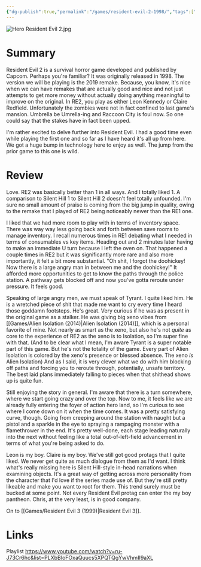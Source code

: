 ```yaml
---
{"dg-publish":true,"permalink":"/games/resident-evil-2-1998/","tags":["games","LP"],"created":"2025-03-29","updated":"2025-06-18"}
---
```



![Hero Resident Evil 2.jpg](/img/user/_sys/Attachments/Hero%20Resident%20Evil%202.jpg)

# Summary

Resident Evil 2 is a survival horror game developed and published by Capcom. Perhaps you're familiar? It was originally released in 1998. The version we will be playing is the 2019 remake. Because, you know, it's nice when we can have remakes that are actually good and nice and not just attempts to get more money without actually doing anything meaningful to improve on the original. In RE2, you play as either Leon Kennedy or Claire Redfield. Unfortunately the zombies were not in fact confined to last game's mansion. Umbrella be Umrella-ing and Raccoon City is foul now. So one could say that the stakes have in fact been upped.

I'm rather excited to delve further into Resident Evil. I had a good time even while playing the first one and so far as I have heard it's all up from here. We got a huge bump in technology here to enjoy as well. The jump from the prior game to this one is wild.

# Review

Love. RE2 was basically better than 1 in all ways. And I totally liked 1. A comparison to Silent Hill 1 to Silent Hill 2 doesn't feel totally unfounded. I'm sure no small amount of praise is coming from the big jump in quality, owing to the remake that I played of RE2 being noticeably newer than the RE1 one.

I liked that we had more room to play with in terms of inventory space. There was way way less going back and forth between save rooms to manage inventory. I recall numerous times in RE1 debating what I needed in terms of consumables vs key items. Heading out and 2 minutes later having to make an immediate U turn because I left the oven on. That happened a couple times in RE2 but it was significantly more rare and also more importantly, it felt a bit more substantial. "Oh shit, I forgot the doohickey! Now there is a large angry man in between me and the doohickey!" It afforded more opportunities to get to know the paths through the police station. A pathway gets blocked off and now you've gotta reroute under pressure. It feels good.

Speaking of large angry men, we must speak of Tyrant. I quite liked him. He is a wretched piece of shit that made me want to cry every time I heard those goddamn footsteps. He's great. Very curious if he was as present in the original game as a stalker. He was giving big xeno vibes from [[Games/Alien Isolation (2014)\|Alien Isolation (2014)]], which is a personal favorite of mine. Not nearly as smart as the xeno, but also he's not *quite* as core to the experience of RE2 as the xeno is to Isolation, so I'm super fine with that. (And to be clear what I mean, I'm aware Tyrant is a super notable part of this game. But he's not the totality of the game. Every part of Alien Isolation is colored by the xeno's presence or blessed absence. The xeno *is* Alien Isolation) And as I said, it is very clever what we do with him blocking off paths and forcing you to reroute through, potentially, unsafe territory. The best laid plans immediately falling to pieces when that shithead shows up is quite fun.

Still enjoying the story in general. I'm aware that there is a turn somewhere, where we start going crazy and over the top. Now to me, it feels like we are already fully entering the foyer of action hero land, so I'm curious to see where I come down on it when the time comes. It was a pretty satisfying curve, though. Going from creeping around the station with naught but a pistol and a sparkle in the eye to spraying a rampaging monster with a flamethrower in the end. It's pretty well-done, each stage leading naturally into the next without feeling like a total out-of-left-field advancement in terms of what you're being asked to do.

Leon is my boy. Claire is my boy. We've still got good protags that I quite liked. We never get quite as much dialogue from them as I'd want. I think what's really missing here is Silent Hill-style in-head narrations when examining objects. It's a great way of getting across more personality from the character that I'd love if the series made use of. But they're still pretty likeable and make you want to root for them. This trend surely must be bucked at some point. Not every Resident Evil protag can enter the my boy pantheon. Chris, at the very least, is in good company.

On to [[Games/Resident Evil 3 (1999)\|Resident Evil 3]].

# Links

Playlist https://www.youtube.com/watch?v=ru-J73Cr6hc&list=PLXbBIoFOxaQuucs5XPQTQgYwVhmII9aXL

